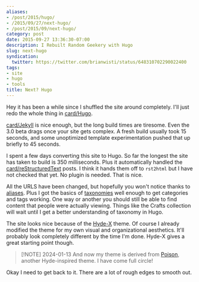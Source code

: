 ```yaml
---
aliases:
- /post/2015/hugo/
- /2015/09/27/next-hugo/
- /post/2015/09/next-hugo/
category: post
date: 2015-09-27 13:36:30-07:00
description: I Rebuilt Random Geekery with Hugo
slug: next-hugo
syndication:
  twitter: https://twitter.com/brianwisti/status/648310702290022400
tags:
- site
- hugo
- tools
title: Next? Hugo
---
```


Hey it has been a while since I shuffled the site around completely. I'll
just redo the whole thing in [card/Hugo](../../../card/Hugo.md).

<!--more-->

[card/Jekyll](../../../card/Jekyll.md) is nice enough, but the long build times are tiresome. Even the 3.0 beta drags once your site gets complex. A fresh build usually took 15 seconds, and some unoptimized template experimentation pushed that up briefly to 45 seconds.

I spent a few days converting this site to Hugo. So far the longest the site has taken to build is 350 milliseconds. Plus it automatically handled the [card/reStructuredText](../../../card/reStructuredText.md) posts. I think it hands them off to `rst2html` but I have not checked that yet. No plugin is needed. That is nice.

All the URLS have been changed, but hopefully you won't notice thanks to [aliases](http://gohugo.io/extras/aliases/). Plus I got the basics of [taxonomies](http://gohugo.io/taxonomies/overview/) well enough to get categories and tags working. One way or another you should still be able to find content that people were actually viewing. Things like the Crafts collection will wait until I get a better understanding of taxonomy in Hugo.

The site looks nice because of the [Hyde-X](https://github.com/zyro/hyde-x) theme. Of course I already modified the theme for my own visual and organizational aesthetics. It'll probably look completely different by the time I'm done. Hyde-X gives a great starting point though.

 > 
 > \[!NOTE\] 2024-01-13
 > And now my theme is derived from [Poison](https://themes.gohugo.io/themes/poison/), another Hyde-inspired theme. I have come full circle!

Okay I need to get back to it. There are a lot of rough edges to smooth out.

